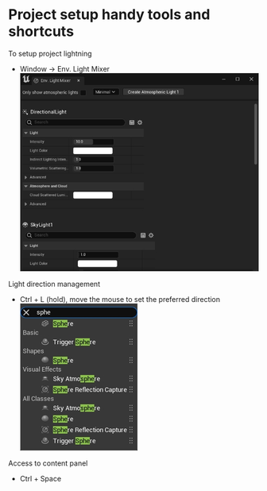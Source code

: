 # Project setup handy tools and shortcuts

To setup project lightning
- Window -> Env. Light Mixer
![LightMixer](./Images/LightMixer.jpg)

Light direction management
- Ctrl + L (hold), move the mouse to set the preferred direction
![LiveSearch](./Images/LiveSearch.jpg)

Access to content panel
- Ctrl + Space
